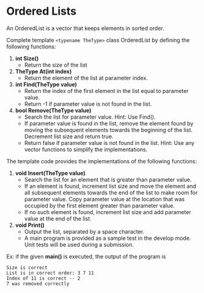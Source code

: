 # Ordered Lists

An OrderedList is a vector that keeps elements in sorted order.

Complete template `<typename TheType>` class OrderedList by defining the following functions:

1. **int Size()**
    - Return the size of the list
2. **TheType At(int index)**
    - Return the element of the list at parameter index.
3. **int Find(TheType value)**
    - Return the index of the first element in the list equal to parameter value.
    - Return -1 if parameter value is not found in the list.
4. **bool Remove(TheType value)**
    - Search the list for parameter value. Hint: Use Find().
    - If parameter value is found in the list, remove the element found by moving the subsequent elements towards the beginning of the list. Decrement list size and return true.
    - Return false if parameter value is not found in the list.
Hint: Use any vector functions to simplify the implementations.

The template code provides the implementations of the following functions:

1. **void Insert(TheType value)**
    - Search the list for an element that is greater than parameter value.
    - If an element is found, increment list size and move the element and all subsequent elements towards the end of the list to make room for parameter value. Copy parameter value at the location that was occupied by the first element greater than parameter value.
    - If no such element is found, increment list size and add parameter value at the end of the list.
2. **void Print()**
    - Output the list, separated by a space character.
    - A main program is provided as a sample test in the develop mode. Unit tests will be used during a submission.

Ex: if the given **main()** is executed, the output of the program is

    Size is correct
    List is in correct order: 3 7 11
    Index of 11 is correct -- 2
    7 was removed correctly
